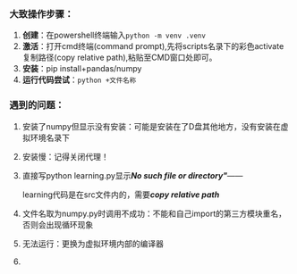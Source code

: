 ### 大致操作步骤：
1. **创建**：在powershell终端输入``python -m venv .venv``
2. **激活**：打开cmd终端(command prompt),先将scripts名录下的彩色activate复制路径(copy relative path),粘贴至CMD窗口处即可。
3. **安装**：pip install+pandas/numpy
4. **运行代码尝试**：``python +文件名称``
### 遇到的问题：
1. 安装了numpy但显示没有安装：可能是安装在了D盘其他地方，没有安装在虚拟环境名录下
2. 安装慢：记得关闭代理！
3. 直接写python learning.py显示***No such file or directory"***——

   learning代码是在src文件内的，需要***copy relative path***
4. 文件名取为numpy.py时调用不成功：不能和自己import的第三方模块重名，否则会出现循环现象
5. 无法运行：更换为虚拟环境内部的编译器
6. 
